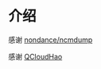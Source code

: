 # 介绍

感谢 [nondance/ncmdump](https://github.com/nondanee/ncmdump "nondance/ncmdump")

感谢 [QCloudHao](https://github.com/QCloudHao/ncmdump)
